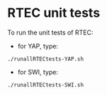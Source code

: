 
 # RTEC unit tests
 To run the unit tests of RTEC: 
 
 - for YAP, type:

 ```
 ./runallRTECtests-YAP.sh

 ```
 
 - for SWI, type: 
 
 ```
 ./runallRTECtests-SWI.sh

 ```

